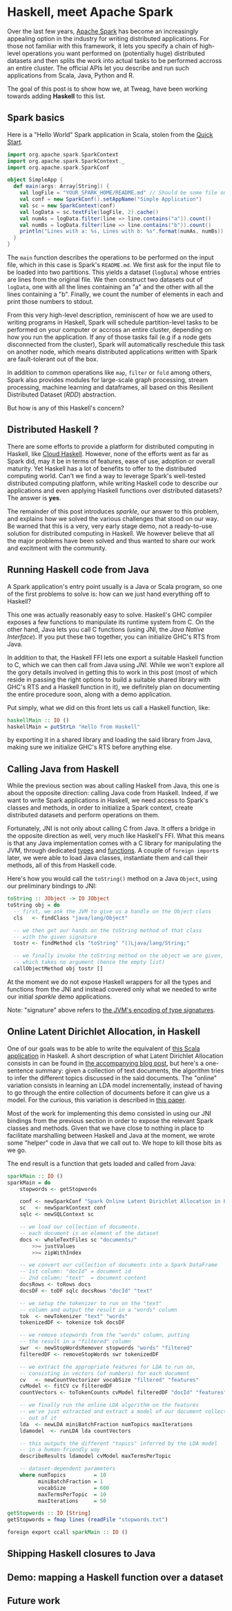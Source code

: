 # Haskell, meet Apache Spark

Over the last few years, [Apache Spark](https://spark.apache.org) has become
an increasingly appealing option in the industry for writing distributed
applications. For those not familiar with this framework, it lets you specify
a chain of high-level operations you want performed on (potentially huge)
distributed datasets and then splits the work into actual tasks to be
performed accross an entire cluster. The official APIs let you describe and
run such applications from Scala, Java, Python and R.

The goal of this post is to show how we, at Tweag, have been working towards
adding **Haskell** to this list.

## Spark basics

Here is a "Hello World" Spark application in Scala, stolen from the
[Quick Start](http://spark.apache.org/docs/latest/quick-start.html).

``` scala
import org.apache.spark.SparkContext
import org.apache.spark.SparkContext._
import org.apache.spark.SparkConf

object SimpleApp {
  def main(args: Array[String]) {
    val logFile = "YOUR_SPARK_HOME/README.md" // Should be some file on your system
    val conf = new SparkConf().setAppName("Simple Application")
    val sc = new SparkContext(conf)
    val logData = sc.textFile(logFile, 2).cache()
    val numAs = logData.filter(line => line.contains("a")).count()
    val numBs = logData.filter(line => line.contains("b")).count()
    println("Lines with a: %s, Lines with b: %s".format(numAs, numBs))
  }
}
```

The `main` function describes the operations to be performed on the
input file, which in this case is Spark's `README.md`. We first ask for the
input file to be loaded into two partitions. This yields a dataset (`logData`)
whose entries are lines from the original file. We then construct two datasets
out of `logData`, one with all the lines containing an "a" and the other with
all the lines containing a "b". Finally, we count the number of elements in
each and print those numbers to stdout.

From this very high-level description, reminiscent of how we are used to
writing programs in Haskell, Spark will schedule partition-level tasks to
be performed on your computer or accross an entire cluster, depending on how you run the application. If any of those tasks fail (e.g if a node gets
disconnected from the cluster), Spark will automatically reschedule this task
on another node, which means distributed applications written with Spark
are fault-tolerant out of the box.

In addition to common operations like `map`, `filter` or `fold` among others,
Spark also provides modules for large-scale graph processing, stream
processing, machine learning and dataframes, all based on this Resilient
Distributed Dataset (_RDD_) abstraction.

But how is any of this Haskell's concern?

## Distributed Haskell ?

There are some efforts to provide a platform for distributed computing
in Haskell, like [Cloud Haskell](http://haskell-distributed.github.io/).
However, none of the efforts went as far as Spark did, may it be in terms of
features, ease of use, adoption or overall maturity. Yet Haskell has a lot of
benefits to offer to the distributed computing world. Can't we find a way to
leverage Spark's well-tested distributed computing platform, while writing
Haskell code to describe our applications and even applying Haskell functions
over distributed datasets? The answer is **yes**.

The remainder of this post introduces _sparkle_, our answer to this problem,
and explains how we solved the various challenges that stood on our way. Be
warned that this is a very, very early stage demo, not a ready-to-use solution
for distributed computing in Haskell. We however believe that all the major
problems have been solved and thus wanted to share our work and excitment
with the community.

## Running Haskell code from Java

A Spark application's entry point usually is a Java or Scala program, so one of
the first problems to solve is: how can we just hand everything off to Haskell?

This one was actually reasonably easy to solve. Haskell's GHC compiler
exposes a few functions to manipulate its runtime system from C. On the other
hand, Java lets you call C functions (using JNI, the _Java Native Interface_).
If you put these two together, you can initialize GHC's RTS from Java.

In addition to that, the Haskell FFI lets one export a suitable Haskell
function to C, which we can then call from Java using _JNI_. While we won't
explore all the gory details involved in getting this to work in this post
(most of which reside in passing the right options to build a suitable shared
library with GHC's RTS and a Haskell function in it), we definitely plan on
documenting the entire procedure soon, along with a demo application.

Put simply, what we did on this front lets us call a Haskell function, like:

``` haskell
haskellMain :: IO ()
haskellMain = putStrLn "Hello from Haskell"
```

by exporting it in a shared library and loading the said library from Java,
making sure we initialize GHC's RTS before anything else.

## Calling Java from Haskell

While the previous section was about calling Haskell from Java, this one is
about the opposite direction: calling Java code from Haskell. Indeed, if we
want to write Spark applications in Haskell, we need access to Spark's
classes and methods, in order to initialize a Spark context, create
distributed datasets and perform operations on them.

Fortunately, JNI is not only about calling C from Java. It offers a bridge in
the opposite direction as well, very much like Haskell's FFI. What this means
is that any Java implementation comes with a C library for manipulating the
JVM, through dedicated [types](http://docs.oracle.com/javase/7/docs/technotes/guides/jni/spec/types.html)
and [functions](http://docs.oracle.com/javase/7/docs/technotes/guides/jni/spec/functions.html). A couple of `foreign import`s later, we were able to load
Java classes, instantiate them and call their methods, all of this from Haskell
code.

Here's how you would call the `toString()` method on a Java `Object`, using
our preliminary bindings to JNI:

``` haskell
toString :: JObject -> IO JObject
toString obj = do
  -- first, we ask the JVM to give us a handle on the Object class
  cls   <- findClass "java/lang/Object"

  -- we then get our hands on the toString method of that class
  -- with the given signature
  tostr <- findMethod cls "toString" "()Ljava/lang/String;"

  -- we finally invoke the toString method on the object we are given,
  -- which takes no argument (hence the empty list)
  callObjectMethod obj tostr []
```

At the moment we do not expose Haskell wrappers for all the types and
functions from the JNI and instead covered only what we needed to write
our initial _sparkle_ demo applications. 

Note: "signature" above refers to [the JVM's encoding of type signatures](http://docs.oracle.com/javase/7/docs/technotes/guides/jni/spec/types.html#wp16432).

## Online Latent Dirichlet Allocation, in Haskell

One of our goals was to be able to write the equivalent of
[this Scala application](https://gist.github.com/feynmanliang/3b6555758a27adcb527d)
in Haskell. A short description of what Latent Dirichlet Allocation consists in
can be found in [the accompanying blog post](https://databricks.com/blog/2015/09/22/large-scale-topic-modeling-improvements-to-lda-on-spark.html), but here's
a one-sentence summary: given a collection of text documents, the algorithm
tries to infer the different topics discussed in the said documents. The
"online" variation consists in learning an LDA model incrementally, instead of
having to go through the entire collection of documents before it can give us
a model. For the curious, this variation is described in [this paper](https://www.cs.princeton.edu/~blei/papers/HoffmanBleiBach2010b.pdf).

Most of the work for implementing this demo consisted in using our JNI bindings
from the previous section in order to expose the relevant Spark classes and
methods. Given that we have close to nothing in place to facilitate marshalling
between Haskell and Java at the moment, we wrote some "helper" code in Java
that we call out to. We hope to kill those bits as we go.

The end result is a function that gets loaded and called from Java:

``` haskell
sparkMain :: IO ()
sparkMain = do
    stopwords <- getStopwords

    conf <- newSparkConf "Spark Online Latent Dirichlet Allocation in Haskell!"
    sc   <- newSparkContext conf
    sqlc <- newSQLContext sc

    -- we load our collection of documents.
    -- each document is an element of the dataset 
    docs <- wholeTextFiles sc "documents/"
        >>= justValues
        >>= zipWithIndex

    -- we convert our collection of documents into a Spark DataFrame
    -- 1st column: "docId" = document id
    -- 2nd column: "text"  = document content
    docsRows <- toRows docs
    docsDF <- toDF sqlc docsRows "docId" "text"

    -- we setup the tokenizer to run on the "text"
    -- column and output the result in a "words" column
    tok  <- newTokenizer "text" "words"
    tokenizedDF <- tokenize tok docsDF

    -- we remove stopwords from the "words" column, putting
    -- the result in a "filtered" column
    swr  <- newStopWordsRemover stopwords "words" "filtered"
    filteredDF <- removeStopWords swr tokenizedDF

    -- we extract the appropriate features for LDA to run on,
    -- consisting in vectors (of numbers) for each document
    cv   <- newCountVectorizer vocabSize "filtered" "features"
    cvModel <- fitCV cv filteredDF
    countVectors <- toTokenCounts cvModel filteredDF "docId" "features"

    -- we finally run the online LDA algorithm on the features
    -- we've just extracted and extract a model of our document collection
    -- out of it
    lda  <- newLDA miniBatchFraction numTopics maxIterations
    ldamodel  <- runLDA lda countVectors

    -- this outputs the different "topics" inferred by the LDA model
    -- in a human-friendly way
    describeResults ldamodel cvModel maxTermsPerTopic

    -- dataset-dependent parameters
    where numTopics         = 10
          miniBatchFraction = 1
          vocabSize         = 600
          maxTermsPerTopic  = 10
          maxIterations     = 50

getStopwords :: IO [String]
getStopwords = fmap lines (readFile "stopwords.txt")

foreign export ccall sparkMain :: IO ()
```

## Shipping Haskell closures to Java

## Demo: mapping a Haskell function over a dataset

## Future work















